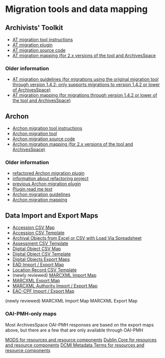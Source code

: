 # Migration tools and data mapping

## Archivists' Toolkit

* [AT migration tool instructions](migrate_from_archivists_toolkit.html)
* [AT migration plugin](https://github.com/archivesspace/at-migration/releases)
* [AT migration source code](https://github.com/archivesspace/at-migration)
* [AT migration mapping (for 2.x versions of the tool and ArchivesSpace](https://github.com/archivesspace/at-migration/blob/master/docs/ATMappingDocument.xlsx)

### Older information

* [AT migration guidelines (for migrations using the original migration tool through version 1.4.2; only supports migrations to version 1.4.2 or lower of ArchivesSpace)](http://archivesspace.org/wp-content/uploads/2016/08/ATMigrationGuidelines-REV-20140417.pdf)
* [AT migration mapping (for migrations through version 1.4.2 or lower of the tool and ArchivesSpace)](http://archivesspace.org/wp-content/uploads/2016/08/ATMappingDocument_AT-ASPACE_BETA.xls)

## Archon

* [Archon migration tool instructions](migrate_from_archon.html)
* [Archon migration tool](https://github.com/archivesspace/archon-migration/releases/latest)
* [Archon migration source code](https://github.com/archivesspace/archon-migration/)
* [Archon migration mapping (for 2.x versions of the tool and ArchivesSpace)](https://docs.google.com/spreadsheets/d/13soN5djk16QYmRoSajtyAc_nBrNldyL58ViahKFJAog/edit?usp=sharing)

### Older information

* [refactored Archon migration plugin](https://github.com/archivesspace-deprecated/ArchonMigrator/releases)
* [information about refactoring project](https://archivesspace.atlassian.net/browse/AR-1278)
* [previous Archon migration plugin](https://github.com/archivesspace/archon-migration/releases)
* [Plugin read me text](https://github.com/archivesspace-deprecated/ArchonMigrator/blob/master/README.md)
* [Archon migration guidelines](http://archivesspace.org/wp-content/uploads/2016/05/Archon_Migration_Guidelines-7_13_2017.docx)
* [Archon migration mapping](http://archivesspace.org/wp-content/uploads/2016/08/ArchonSchemaMappingsPublic.xlsx)

## Data Import and Export Maps

* [Accession CSV Map](http://archivesspace.org/wp-content/uploads/2016/05/Accession-CSV-mapping-2013-08-05.xlsx)
* [Accession CSV Template](https://github.com/archivesspace/archivesspace/tree/master/templates)
* [Archival Objects from Excel or CSV with Load Via Spreadsheet](https://github.com/archivesspace/archivesspace/tree/master/templates)
* [Assessment CSV Template](https://github.com/archivesspace/archivesspace/tree/master/templates)
* [Digital Object CSV Map](http://archivesspace.org/wp-content/uploads/2016/08/DigitalObject-CSV-mapping-2013-02-26.xlsx)
* [Digital Object CSV Template](https://github.com/archivesspace/archivesspace/tree/master/templates)
* [Digital Objects Export Maps](http://archivesspace.org/wp-content/uploads/2016/08/ASpace-Dig-Object-Exports.xlsx)
* [EAD Import / Export Map](https://archivesspace.org/wp-content/uploads/2021/06/EAD-Import-Export-Mapping-20171030.xlsx)
* [Location Record CSV Template](https://github.com/archivesspace/archivesspace/tree/master/templates)
* (newly reviewed) [MARCXML Import Map](https://archivesspace.org/wp-content/uploads/2021/06/AS-MARC-import-mappings-2021-06-15.xlsx)
* [MARCXML Export Map](https://archivesspace.org/wp-content/uploads/2021/06/MARCXML-Export-Mapping-20130715.xlsx)
* [MARCXML Authority Import / Export Map](https://archivesspace.org/wp-content/uploads/2021/05/Agents-ASpace-to-MARCXMLMay2021.xlsx)
* [EAC-CPF Import / Export Map](https://archivesspace.org/wp-content/uploads/2021/05/Agents-ASpace-to-EAC-CPFMay2021.xlsx)

(newly reviewed) MARCXML Import Map
MARCXML Export Map


### OAI-PMH-only maps

Most ArchivesSpace OAI-PMH responses are based on the export maps above, but there are a few that are only available through OAI-PMH

[MODS for resources and resource components](https://archivesspace.org/wp-content/uploads/2019/06/MODS-OAI-Export-Mapping-20190610.xlsx)
[Dublin Core for resources and resource components](https://archivesspace.org/wp-content/uploads/2019/06/DC-OAI-Export-Mapping-20190610.xlsx)
[DCMI Metadata Terms for resources and resource components](https://archivesspace.org/wp-content/uploads/2019/06/DCTerms-OAI-Export-Mapping-20190611.xlsx)

